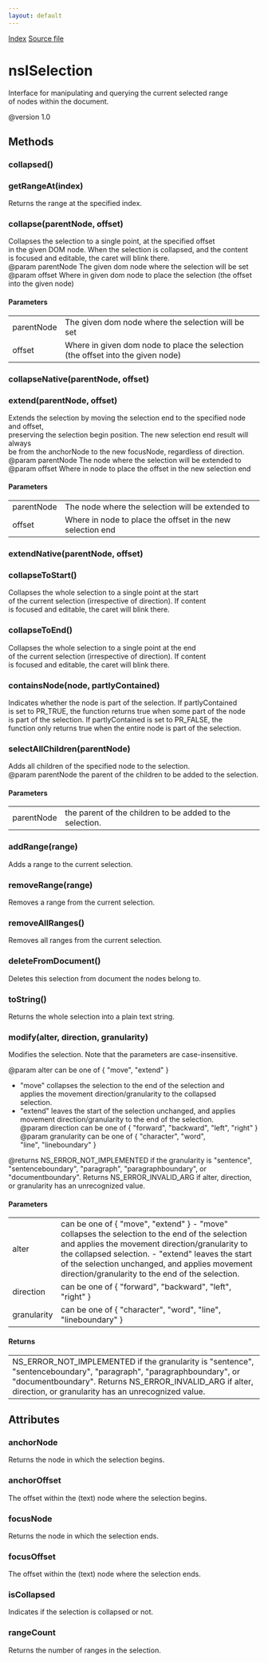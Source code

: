 ```yaml
---
layout: default
---
```

<div id='links'><a href="../index.html">Index</a>
<a href="http://dxr.mozilla.org/mozilla-central/source/dom/base/nsISelection.idl">Source file</a>
</div>

# nsISelection #
  
Interface for manipulating and querying the current selected range  
of nodes within the document.  
  
@version 1.0  
  

## Methods ##

### collapsed() ###

### getRangeAt(index) ###
  
Returns the range at the specified index.  
  

### collapse(parentNode, offset) ###
  
Collapses the selection to a single point, at the specified offset  
in the given DOM node. When the selection is collapsed, and the content  
is focused and editable, the caret will blink there.  
@param parentNode      The given dom node where the selection will be set  
@param offset          Where in given dom node to place the selection (the offset into the given node)  
  

#### Parameters ####

<table>

<tr>
<td>parentNode</td>
<td>The given dom node where the selection will be set  
</td>
</tr>

<tr>
<td>offset</td>
<td>Where in given dom node to place the selection (the offset into the given node)  
</td>
</tr>

</table>

### collapseNative(parentNode, offset) ###

### extend(parentNode, offset) ###
  
Extends the selection by moving the selection end to the specified node and offset,  
preserving the selection begin position. The new selection end result will always  
be from the anchorNode to the new focusNode, regardless of direction.  
@param parentNode      The node where the selection will be extended to  
@param offset          Where in node to place the offset in the new selection end  
  

#### Parameters ####

<table>

<tr>
<td>parentNode</td>
<td>The node where the selection will be extended to  
</td>
</tr>

<tr>
<td>offset</td>
<td>Where in node to place the offset in the new selection end  
</td>
</tr>

</table>

### extendNative(parentNode, offset) ###

### collapseToStart() ###
  
Collapses the whole selection to a single point at the start  
of the current selection (irrespective of direction).  If content  
is focused and editable, the caret will blink there.  
  

### collapseToEnd() ###
  
Collapses the whole selection to a single point at the end  
of the current selection (irrespective of direction).  If content  
is focused and editable, the caret will blink there.  
  

### containsNode(node, partlyContained) ###
  
Indicates whether the node is part of the selection. If partlyContained   
is set to PR_TRUE, the function returns true when some part of the node   
is part of the selection. If partlyContained is set to PR_FALSE, the  
function only returns true when the entire node is part of the selection.  
  

### selectAllChildren(parentNode) ###
  
Adds all children of the specified node to the selection.  
@param parentNode  the parent of the children to be added to the selection.  
  

#### Parameters ####

<table>

<tr>
<td>parentNode</td>
<td>the parent of the children to be added to the selection.  
</td>
</tr>

</table>

### addRange(range) ###
  
Adds a range to the current selection.  
  

### removeRange(range) ###
  
Removes a range from the current selection.  
  

### removeAllRanges() ###
  
Removes all ranges from the current selection.  
  

### deleteFromDocument() ###
  
Deletes this selection from document the nodes belong to.  
  

### toString() ###
  
Returns the whole selection into a plain text string.  
  

### modify(alter, direction, granularity) ###
  
Modifies the selection.  Note that the parameters are case-insensitive.  
  
@param alter can be one of { "move", "extend" }  
  - "move" collapses the selection to the end of the selection and  
     applies the movement direction/granularity to the collapsed  
     selection.  
  - "extend" leaves the start of the selection unchanged, and applies  
     movement direction/granularity to the end of the selection.  
@param direction can be one of { "forward", "backward", "left", "right" }  
@param granularity can be one of { "character", "word",  
                                   "line", "lineboundary" }  
  
@returns NS_ERROR_NOT_IMPLEMENTED if the granularity is "sentence",  
"sentenceboundary", "paragraph", "paragraphboundary", or  
"documentboundary".  Returns NS_ERROR_INVALID_ARG if alter, direction,  
or granularity has an unrecognized value.  
  

#### Parameters ####

<table>

<tr>
<td>alter</td>
<td>can be one of { "move", "extend" }  
  - "move" collapses the selection to the end of the selection and  
     applies the movement direction/granularity to the collapsed  
     selection.  
  - "extend" leaves the start of the selection unchanged, and applies  
     movement direction/granularity to the end of the selection.  
</td>
</tr>

<tr>
<td>direction</td>
<td>can be one of { "forward", "backward", "left", "right" }  
</td>
</tr>

<tr>
<td>granularity</td>
<td>can be one of { "character", "word",  
                                   "line", "lineboundary" }  
</td>
</tr>

</table>

#### Returns ####

<table>

<tr>
<td>NS_ERROR_NOT_IMPLEMENTED if the granularity is "sentence",  
"sentenceboundary", "paragraph", "paragraphboundary", or  
"documentboundary".  Returns NS_ERROR_INVALID_ARG if alter, direction,  
or granularity has an unrecognized value.  
</td>
</tr>

</table>

## Attributes ##

### anchorNode ###
  
Returns the node in which the selection begins.  
  

### anchorOffset ###
  
The offset within the (text) node where the selection begins.  
  

### focusNode ###
  
Returns the node in which the selection ends.  
  

### focusOffset ###
  
The offset within the (text) node where the selection ends.  
  

### isCollapsed ###
  
Indicates if the selection is collapsed or not.  
  

### rangeCount ###
  
Returns the number of ranges in the selection.  
  
